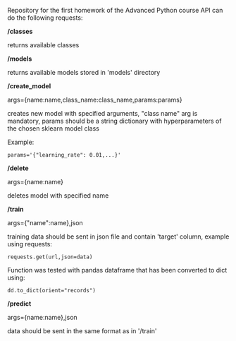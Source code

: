 Repository for the first homework of the Advanced Python course
API can do the following requests:

**/classes**

returns available classes

**/models**

returns available models stored in 'models' directory

**/create_model**

args={name:name,class_name:class_name,params:params}

creates new model with specified arguments, "class name" arg is mandatory, params should be a string dictionary with hyperparameters of the chosen sklearn model class

Example:
```
params='{"learning_rate": 0.01,...}'
```

**/delete**

args={name:name}

deletes model with specified name

**/train**

args={"name":name},json

training data should be sent in json file and contain 'target' column, example using requests: 
```
requests.get(url,json=data)
```
Function was tested with pandas dataframe that has been converted to dict using:
```
dd.to_dict(orient="records")
```

**/predict**

args={name:name},json

data should be sent in the same format as in '/train'
